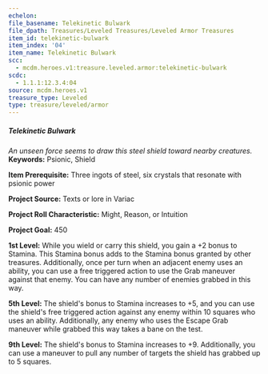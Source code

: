 ```yaml
---
echelon:
file_basename: Telekinetic Bulwark
file_dpath: Treasures/Leveled Treasures/Leveled Armor Treasures
item_id: telekinetic-bulwark
item_index: '04'
item_name: Telekinetic Bulwark
scc:
  - mcdm.heroes.v1:treasure.leveled.armor:telekinetic-bulwark
scdc:
  - 1.1.1:12.3.4:04
source: mcdm.heroes.v1
treasure_type: Leveled
type: treasure/leveled/armor
---
```


##### Telekinetic Bulwark

*An unseen force seems to draw this steel shield toward nearby creatures.* **Keywords:** Psionic, Shield

**Item Prerequisite:** Three ingots of steel, six crystals that resonate with psionic power

**Project Source:** Texts or lore in Variac

**Project Roll Characteristic:** Might, Reason, or Intuition

**Project Goal:** 450

**1st Level:** While you wield or carry this shield, you gain a +2 bonus to Stamina. This Stamina bonus adds to the Stamina bonus granted by other treasures. Additionally, once per turn when an adjacent enemy uses an ability, you can use a free triggered action to use the Grab maneuver against that enemy. You can have any number of enemies grabbed in this way.

**5th Level:** The shield's bonus to Stamina increases to +5, and you can use the shield's free triggered action against any enemy within 10 squares who uses an ability. Additionally, any enemy who uses the Escape Grab maneuver while grabbed this way takes a bane on the test.

**9th Level:** The shield's bonus to Stamina increases to +9. Additionally, you can use a maneuver to pull any number of targets the shield has grabbed up to 5 squares.
